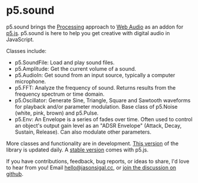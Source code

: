 p5.sound
========

p5.sound brings the [Processing](http://processing.org) approach to [Web Audio](http://w3.org/TR/webaudio/) as an addon for [p5.js](github.com/lmccart/p5.js). p5.sound is here to help you get creative with digital audio in JavaScript.

Classes include: 
- p5.SoundFile: Load and play sound files.
- p5.Amplitude: Get the current volume of a sound.
- p5.AudioIn: Get sound from an input source, typically a computer microphone.
- p5.FFT: Analyze the frequency of sound. Returns results from the frequency spectrum or time domain.
- p5.Oscillator: Generate Sine, Triangle, Square and Sawtooth waveforms for playback and/or parameter modulation. Base class of p5.Noise (white, pink, brown) and p5.Pulse. 
- p5.Env: An Envelope is a series of fades over time. Often used to control an object's output gain level as an "ADSR Envelope" (Attack, Decay, Sustain, Release). Can also modulate other parameters. 

More classes and functionality are in development. [This version](https://github.com/therewasaguy/p5.sound/blob/master/lib/p5.sound.js) of the library is updated daily. A [stable version](http://p5js.org/download/) comes with p5.js.

If you have contributions, feedback, bug reports, or ideas to share, I'd love to hear from you! Email hello@jasonsigal.cc, or [join the discussion on github](https://github.com/therewasaguy/p5.sound/issues).
